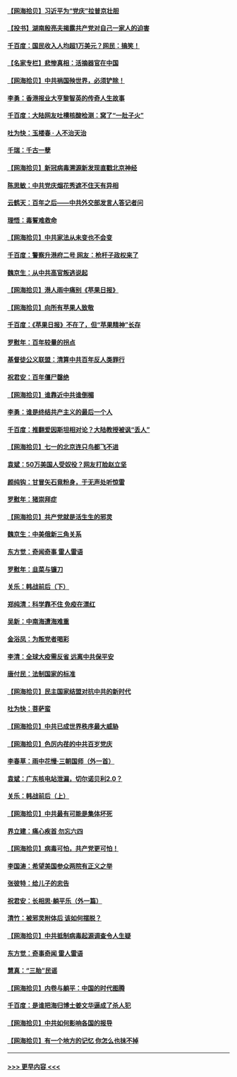 #### [【网海拾贝】习近平为“党庆”拉普京壮胆](../pages/nsc993/n13057781.md?t=07011052) 
#### [【投书】湖南殷亮夫揭露共产党对自己一家人的迫害](../pages/nsc993/n13057744.md?t=07011052) 
#### [千百度：国民收入人均超1万美元？网民：搞笑！](../pages/nsc993/n13057692.md?t=07011052) 
#### [【名家专栏】悲惨真相：活摘器官在中国](../pages/nsc993/n13056611.md?t=07011052) 
#### [【网海拾贝】中共祸国殃世界，必须铲除！](../pages/nsc993/n13056011.md?t=07011052) 
#### [李勇：香港报业大亨黎智英的传奇人生故事](../pages/nsc993/n13055258.md?t=07011052) 
#### [千百度：大陆网友吐槽核酸检测：窝了“一肚子火”](../pages/nsc993/n13055194.md?t=07011052) 
#### [吐为快：玉楼春 · 人不治天治](../pages/nsc993/n13054028.md?t=07011052) 
#### [千瑞：千古一孽](../pages/nsc993/n13054016.md?t=07011052) 
#### [【网海拾贝】新冠病毒溯源新发现直戳北京神经](../pages/nsc993/n13052425.md?t=07011052) 
#### [陈思敏：中共党庆烟花秀遮不住天有异相](../pages/nsc993/n13052020.md?t=07011052) 
#### [云鹤天：百年之后——中共外交部发言人答记者问](../pages/nsc993/n13051604.md?t=07011052) 
#### [理悟：毒誓难救命](../pages/nsc993/n13051601.md?t=07011052) 
#### [【网海拾贝】中共家法从未变也不会变](../pages/nsc993/n13050366.md?t=07011052) 
#### [千百度：警察升港府二号 网友：枪杆子政权来了](../pages/nsc993/n13050261.md?t=07011052) 
#### [魏京生：从中共高官叛逃说起](../pages/nsc993/n13048997.md?t=07011052) 
#### [【网海拾贝】港人雨中痛别《苹果日报》](../pages/nsc993/n13048941.md?t=07011052) 
#### [【网海拾贝】向所有苹果人致敬](../pages/nsc993/n13046795.md?t=07011052) 
#### [千百度：《苹果日报》不在了，但“苹果精神”长存](../pages/nsc993/n13046703.md?t=07011052) 
#### [罗慰年：百年较量的拐点](../pages/nsc993/n13046542.md?t=07011052) 
#### [基督徒公义联盟：清算中共百年反人类罪行](../pages/nsc993/n13046499.md?t=07011052) 
#### [祝君安：百年僵尸罄绝](../pages/nsc993/n13045595.md?t=07011052) 
#### [【网海拾贝】谁靠近中共谁倒楣](../pages/nsc993/n13044667.md?t=07011052) 
#### [李勇：谁是终结共产主义的最后一个人](../pages/nsc993/n13044397.md?t=07011052) 
#### [千百度：推翻爱因斯坦相对论？大陆教授被讽“丢人”](../pages/nsc993/n13043908.md?t=07011052) 
#### [【网海拾贝】七一的北京连只鸟都飞不进](../pages/nsc993/n13041377.md?t=07011052) 
#### [袁斌：50万美国人受奴役？网友打脸赵立坚](../pages/nsc993/n13041330.md?t=07011052) 
#### [颜纯钩：甘冒矢石竟粉身，于无声处听惊雷](../pages/nsc993/n13041140.md?t=07011052) 
#### [罗慰年：猪崇拜症](../pages/nsc993/n13041071.md?t=07011052) 
#### [【网海拾贝】共产党就是活生生的邪灵](../pages/nsc993/n13036627.md?t=07011052) 
#### [魏京生：中美俄新三角关系](../pages/nsc993/n13035986.md?t=07011052) 
#### [东方觉：奇闻奇事 雷人雷语](../pages/nsc993/n13035878.md?t=07011052) 
#### [罗慰年：韭菜与镰刀](../pages/nsc993/n13034374.md?t=07011052) 
#### [关乐：韩战前后（下）](../pages/nsc993/n13034113.md?t=07011052) 
#### [郑纯清：科学靠不住 免疫在漂红](../pages/nsc993/n13034093.md?t=07011052) 
#### [吴新：中南海遭海难重](../pages/nsc993/n13034084.md?t=07011052) 
#### [金浴凤：为叛党者喝彩](../pages/nsc993/n13034058.md?t=07011052) 
#### [李清：全球大疫需反省 远离中共保平安](../pages/nsc993/n13033784.md?t=07011052) 
#### [唐付民：法制国家的标准](../pages/nsc993/n13032944.md?t=07011052) 
#### [【网海拾贝】民主国家结盟对抗中共的新时代](../pages/nsc993/n13031717.md?t=07011052) 
#### [吐为快：菩萨蛮](../pages/nsc993/n13030033.md?t=07011052) 
#### [【网海拾贝】中共已成世界秩序最大威胁](../pages/nsc993/n13028138.md?t=07011052) 
#### [【网海拾贝】色厉内荏的中共百岁党庆](../pages/nsc993/n13025582.md?t=07011052) 
#### [李春草：雨中花慢‧三朝国师（外一首）](../pages/nsc993/n13025567.md?t=07011052) 
#### [袁斌：广东核电站泄漏，切尔诺贝利2.0？](../pages/nsc993/n13025475.md?t=07011052) 
#### [关乐：韩战前后（上）](../pages/nsc993/n13025387.md?t=07011052) 
#### [【网海拾贝】中共最有可能是集体坏死](../pages/nsc993/n13023101.md?t=07011052) 
#### [界立建：痛心疾首 勿忘六四](../pages/nsc993/n13022339.md?t=07011052) 
#### [【网海拾贝】病毒可怕，共产党更可怕！](../pages/nsc993/n13020728.md?t=07011052) 
#### [李国涛：希望美国参众两院有正义之举](../pages/nsc993/n13020674.md?t=07011052) 
#### [张彼特：给儿子的忠告](../pages/nsc993/n13018934.md?t=07011052) 
#### [祝君安：长相思‧躺平乐（外一篇）](../pages/nsc993/n13018923.md?t=07011052) 
#### [清竹：被邪灵附体后 该如何摆脱？](../pages/nsc993/n13018877.md?t=07011052) 
#### [【网海拾贝】中共抵制病毒起源调查令人生疑](../pages/nsc993/n13017785.md?t=07011052) 
#### [东方觉：奇事奇闻 雷人雷语](../pages/nsc993/n13017577.md?t=07011052) 
#### [慧真：“三胎”民谣](../pages/nsc993/n13017394.md?t=07011052) 
#### [【网海拾贝】内卷与躺平：中国的时代图腾](../pages/nsc993/n13016128.md?t=07011052) 
#### [千百度：是谁把海归博士姜文华逼成了杀人犯](../pages/nsc993/n13015218.md?t=07011052) 
#### [【网海拾贝】中共如何影响各国的报导](../pages/nsc993/n13012599.md?t=07011052) 
#### [【网海拾贝】有一个地方的记忆 你怎么也抹不掉](../pages/nsc993/n13009802.md?t=07011052) 

----
#### [ >>> 更早内容 <<< ](../indexes/nsc993-earlier.md)
